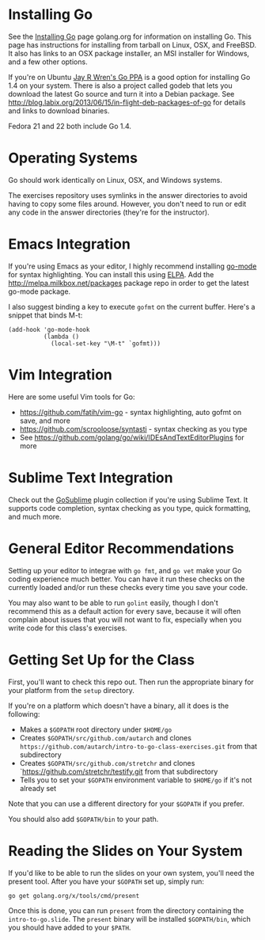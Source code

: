 # Installing Go

See the [Installing Go](http://golang.org/doc/install) page golang.org for
information on installing Go. This page has instructions for installing from
tarball on Linux, OSX, and FreeBSD. It also has links to an OSX package
installer, an MSI installer for Windows, and a few other options.

If you're on Ubuntu
[Jay R Wren's Go PPA](https://launchpad.net/~evarlast/+archive/ubuntu/golang1.4)
is a good option for installing Go 1.4 on your system. There is also a project
called godeb that lets you download the latest Go source and turn it into a
Debian package. See
http://blog.labix.org/2013/06/15/in-flight-deb-packages-of-go for details and
links to download binaries.

Fedora 21 and 22 both include Go 1.4.

# Operating Systems

Go should work identically on Linux, OSX, and Windows systems.

The exercises repository uses symlinks in the answer directories to avoid
having to copy some files around. However, you don't need to run or edit any
code in the answer directories (they're for the instructor).

# Emacs Integration

If you're using Emacs as your editor, I highly recommend installing
[go-mode](http://www.emacswiki.org/emacs/GoMode) for syntax highlighting. You
can install this using [ELPA](http://www.emacswiki.org/emacs/ELPA). Add the
http://melpa.milkbox.net/packages package repo in order to get the latest
go-mode package.

I also suggest binding a key to execute `gofmt` on the current buffer. Here's
a snippet that binds M-t:

    (add-hook 'go-mode-hook
              (lambda ()
                (local-set-key "\M-t" `gofmt)))

# Vim Integration

Here are some useful Vim tools for Go:

* https://github.com/fatih/vim-go - syntax highlighting, auto gofmt on save, and more
* https://github.com/scrooloose/syntasti - syntax checking as you type
* See https://github.com/golang/go/wiki/IDEsAndTextEditorPlugins for more

# Sublime Text Integration

Check out the [GoSublime](https://github.com/DisposaBoy/GoSublime) plugin
collection if you're using Sublime Text. It supports code completion, syntax
checking as you type, quick formatting, and much more.

# General Editor Recommendations

Setting up your editor to integrae with `go fmt`, and `go vet` make your Go
coding experience much better. You can have it run these checks on the
currently loaded and/or run these checks every time you save your code.

You may also want to be able to run `golint` easily, though I don't recommend
this as a default action for every save, because it will often complain about
issues that you will not want to fix, especially when you write code for this
class's exercises.

# Getting Set Up for the Class

First, you'll want to check this repo out. Then run the appropriate binary for
your platform from the `setup` directory.

If you're on a platform which doesn't have a binary, all it does is the
following:

* Makes a `$GOPATH` root directory under `$HOME/go`
* Creates `$GOPATH/src/github.com/autarch` and clones `https://github.com/autarch/intro-to-go-class-exercises.git` from that subdirectory
* Creates `$GOPATH/src/github.com/stretchr` and clones `https://github.com/stretchr/testify.git from that subdirectory
* Tells you to set your `$GOPATH` environment variable to `$HOME/go` if it's not already set

Note that you can use a different directory for your `$GOPATH` if you prefer.

You should also add `$GOPATH/bin` to your path.

# Reading the Slides on Your System

If you'd like to be able to run the slides on your own system, you'll need the
present tool. After you have your `$GOPATH` set up, simply run:

    go get golang.org/x/tools/cmd/present

Once this is done, you can run `present` from the directory containing the
`intro-to-go.slide`. The `present` binary will be installed `$GOPATH/bin`,
which you should have added to your `$PATH`.

